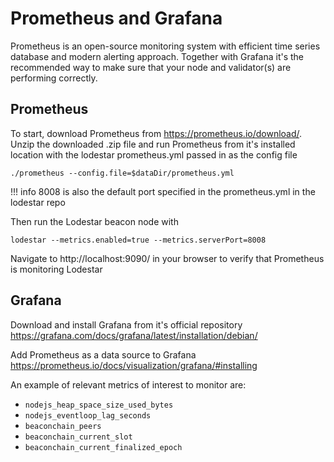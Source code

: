 # Prometheus and Grafana

Prometheus is an open-source monitoring system with efficient time series database and modern alerting approach. Together with Grafana it's the recommended way to make sure that your node and validator(s) are performing correctly.

## Prometheus

To start, download Prometheus from https://prometheus.io/download/.
Unzip the downloaded .zip file and run Prometheus from it's installed location with the lodestar prometheus.yml passed in as the config file

```
./prometheus --config.file=$dataDir/prometheus.yml
```

<!-- prettier-ignore-start -->
!!! info
    8008 is also the default port specified in the prometheus.yml in the lodestar repo
<!-- prettier-ignore-end -->

Then run the Lodestar beacon node with

```
lodestar --metrics.enabled=true --metrics.serverPort=8008
```

Navigate to http://localhost:9090/ in your browser to verify that Prometheus is monitoring Lodestar

## Grafana

Download and install Grafana from it's official repository https://grafana.com/docs/grafana/latest/installation/debian/

Add Prometheus as a data source to Grafana https://prometheus.io/docs/visualization/grafana/#installing

An example of relevant metrics of interest to monitor are:

- `nodejs_heap_space_size_used_bytes`
- `nodejs_eventloop_lag_seconds`
- `beaconchain_peers`
- `beaconchain_current_slot`
- `beaconchain_current_finalized_epoch`
